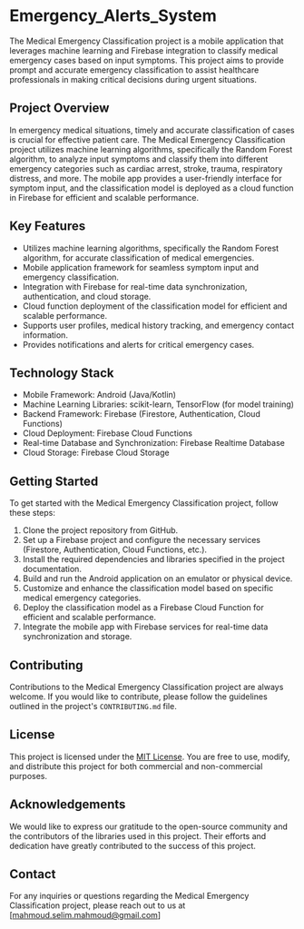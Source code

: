 # Emergency_Alerts_System

The Medical Emergency Classification project is a mobile application that leverages machine learning and Firebase integration to classify medical emergency cases based on input symptoms. This project aims to provide prompt and accurate emergency classification to assist healthcare professionals in making critical decisions during urgent situations.

## Project Overview

In emergency medical situations, timely and accurate classification of cases is crucial for effective patient care. The Medical Emergency Classification project utilizes machine learning algorithms, specifically the Random Forest algorithm, to analyze input symptoms and classify them into different emergency categories such as cardiac arrest, stroke, trauma, respiratory distress, and more. The mobile app provides a user-friendly interface for symptom input, and the classification model is deployed as a cloud function in Firebase for efficient and scalable performance.

## Key Features

- Utilizes machine learning algorithms, specifically the Random Forest algorithm, for accurate classification of medical emergencies.
- Mobile application framework for seamless symptom input and emergency classification.
- Integration with Firebase for real-time data synchronization, authentication, and cloud storage.
- Cloud function deployment of the classification model for efficient and scalable performance.
- Supports user profiles, medical history tracking, and emergency contact information.
- Provides notifications and alerts for critical emergency cases.

## Technology Stack

- Mobile Framework: Android (Java/Kotlin)
- Machine Learning Libraries: scikit-learn, TensorFlow (for model training)
- Backend Framework: Firebase (Firestore, Authentication, Cloud Functions)
- Cloud Deployment: Firebase Cloud Functions
- Real-time Database and Synchronization: Firebase Realtime Database
- Cloud Storage: Firebase Cloud Storage

## Getting Started

To get started with the Medical Emergency Classification project, follow these steps:

1. Clone the project repository from GitHub.
2. Set up a Firebase project and configure the necessary services (Firestore, Authentication, Cloud Functions, etc.).
3. Install the required dependencies and libraries specified in the project documentation.
4. Build and run the Android application on an emulator or physical device.
5. Customize and enhance the classification model based on specific medical emergency categories.
6. Deploy the classification model as a Firebase Cloud Function for efficient and scalable performance.
7. Integrate the mobile app with Firebase services for real-time data synchronization and storage.

## Contributing

Contributions to the Medical Emergency Classification project are always welcome. If you would like to contribute, please follow the guidelines outlined in the project's `CONTRIBUTING.md` file.

## License

This project is licensed under the [MIT License](LICENSE). You are free to use, modify, and distribute this project for both commercial and non-commercial purposes.

## Acknowledgements

We would like to express our gratitude to the open-source community and the contributors of the libraries used in this project. Their efforts and dedication have greatly contributed to the success of this project.

## Contact

For any inquiries or questions regarding the Medical Emergency Classification project, please reach out to us at [mahmoud.selim.mahmoud@gmail.com]

